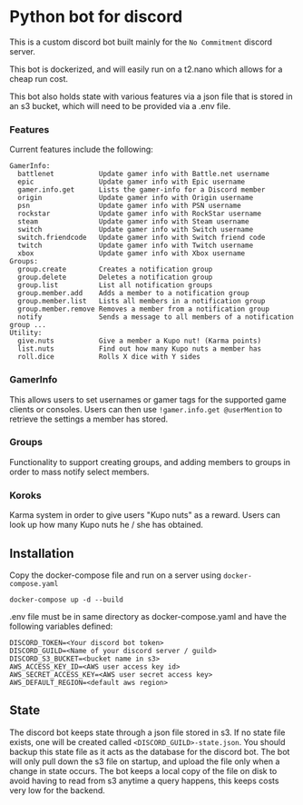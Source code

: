 # Python bot for discord

This is a custom discord bot built mainly for the `No Commitment` discord server. 

This bot is dockerized, and will easily run on a t2.nano which allows for a cheap run cost. 

This bot also holds state with various features via a json file that is stored in an s3 bucket, which will need to be provided via a .env file.

### Features

Current features include the following:

```
GamerInfo:
  battlenet           Update gamer info with Battle.net username
  epic                Update gamer info with Epic username
  gamer.info.get      Lists the gamer-info for a Discord member
  origin              Update gamer info with Origin username
  psn                 Update gamer info with PSN username
  rockstar            Update gamer info with RockStar username
  steam               Update gamer info with Steam username
  switch              Update gamer info with Switch username
  switch.friendcode   Update gamer info with Switch friend code
  twitch              Update gamer info with Twitch username
  xbox                Update gamer info with Xbox username
Groups:
  group.create        Creates a notification group
  group.delete        Deletes a notification group
  group.list          List all notification groups
  group.member.add    Adds a member to a notification group
  group.member.list   Lists all members in a notification group
  group.member.remove Removes a member from a notification group
  notify              Sends a message to all members of a notification group ...
Utility:
  give.nuts           Give a member a Kupo nut! (Karma points)
  list.nuts           Find out how many Kupo nuts a member has
  roll.dice           Rolls X dice with Y sides
```

### GamerInfo

This allows users to set usernames or gamer tags for the supported game clients or consoles. Users can then use `!gamer.info.get @userMention` to retrieve the settings a member has stored. 

### Groups

Functionality to support creating groups, and adding members to groups in order to mass notify select members. 

### Koroks

Karma system in order to give users "Kupo nuts" as a reward. Users can look up how many Kupo nuts he / she has obtained. 

## Installation

Copy the docker-compose file and run on a server using `docker-compose.yaml`

`docker-compose up -d --build`

.env file must be in same directory as docker-compose.yaml and have the following variables defined:

```
DISCORD_TOKEN=<Your discord bot token>
DISCORD_GUILD=<Name of your discord server / guild>
DISCORD_S3_BUCKET=<bucket name in s3>
AWS_ACCESS_KEY_ID=<AWS user access key id>
AWS_SECRET_ACCESS_KEY=<AWS user secret access key>
AWS_DEFAULT_REGION=<default aws region>
```

## State

The discord bot keeps state through a json file stored in s3. If no state file exists, one will be created called `<DISCORD_GUILD>-state.json`. You should backup this state file
as it acts as the database for the discord bot. The bot will only pull down the s3 file on startup, and upload the file only when a change in state occurs. The bot keeps a local copy
of the file on disk to avoid having to read from s3 anytime a query happens, this keeps costs very low for the backend. 
